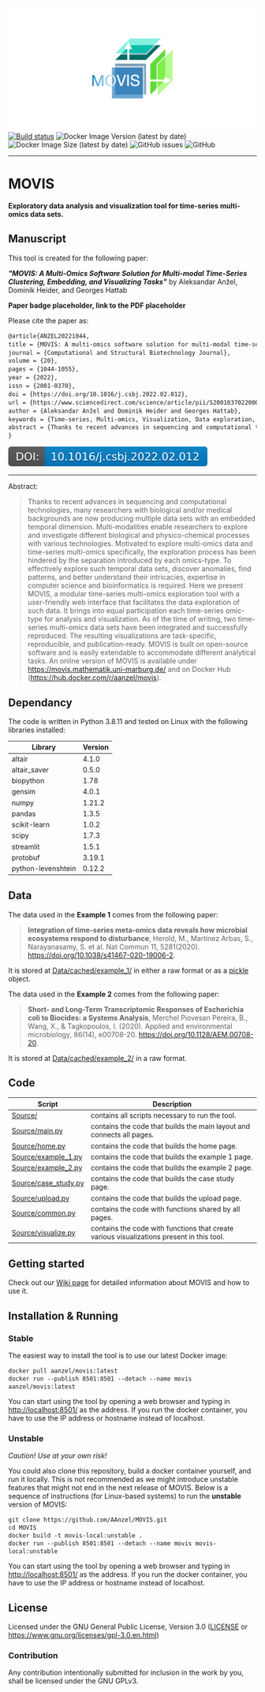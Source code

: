 ![movis_logo_banner](./Source/images/movis_logo_banner.png)
[![Build status](https://github.com/AAnzel/MOVIS/actions/workflows/main.yml/badge.svg)](https://github.com/AAnzel/MOVIS/actions/workflows/main.yml)
![Docker Image Version (latest by date)](https://img.shields.io/docker/v/aanzel/movis)
![Docker Image Size (latest by date)](https://img.shields.io/docker/image-size/aanzel/movis)
![GitHub issues](https://img.shields.io/github/issues-raw/AAnzel/MOVIS)
![GitHub](https://img.shields.io/github/license/AAnzel/MOVIS)

---
# MOVIS

**Exploratory data analysis and visualization tool for time-series multi-omics data sets.**


## Manuscript

This tool is created for the following paper:

***"MOVIS: A Multi-Omics Software Solution for Multi-modal Time-Series Clustering, Embedding, and Visualizing Tasks"*** by Aleksandar Anžel, Dominik Heider, and Georges Hattab

**Paper badge placeholder, link to the PDF placeholder**

Please cite the paper as:
```latex
@article{ANZEL20221044,
title = {MOVIS: A multi-omics software solution for multi-modal time-series clustering, embedding, and visualizing tasks},
journal = {Computational and Structural Biotechnology Journal},
volume = {20},
pages = {1044-1055},
year = {2022},
issn = {2001-0370},
doi = {https://doi.org/10.1016/j.csbj.2022.02.012},
url = {https://www.sciencedirect.com/science/article/pii/S2001037022000526},
author = {Aleksandar Anžel and Dominik Heider and Georges Hattab},
keywords = {Time-series, Multi-omics, Visualization, Data exploration, Temporal multi-omics, Longitudinal multi-omics},
abstract = {Thanks to recent advances in sequencing and computational technologies, many researchers with biological and/or medical backgrounds are now producing multiple data sets with an embedded temporal dimension. Multi-modalities enable researchers to explore and investigate different biological and physico-chemical processes with various technologies. Motivated to explore multi-omics data and time-series multi-omics specifically, the exploration process has been hindered by the separation introduced by each omics-type. To effectively explore such temporal data sets, discover anomalies, find patterns, and better understand their intricacies, expertise in computer science and bioinformatics is required. Here we present MOVIS, a modular time-series multi-omics exploration tool with a user-friendly web interface that facilitates the data exploration of such data. It brings into equal participation each time-series omic-type for analysis and visualization. As of the time of writing, two time-series multi-omics data sets have been integrated and successfully reproduced. The resulting visualizations are task-specific, reproducible, and publication-ready. MOVIS is built on open-source software and is easily extendable to accommodate different analytical tasks. An online version of MOVIS is available under https://movis.mathematik.uni-marburg.de/ and on Docker Hub (https://hub.docker.com/r/aanzel/movis).}
}
```

[![DOI](./Source/images/movis_doi.svg)](https://www.sciencedirect.com/science/article/pii/S2001037022000526?via%3Dihub)

---
Abstract:

> Thanks to recent advances in sequencing and computational technologies, many researchers with biological and/or medical backgrounds are now producing multiple data sets with an embedded temporal dimension. Multi-modalities enable researchers to explore and investigate different biological and physico-chemical processes with various technologies. Motivated to explore multi-omics data and time-series multi-omics specifically, the exploration process has been hindered by the separation introduced by each omics-type. To effectively explore such temporal data sets, discover anomalies, find patterns, and better understand their intricacies, expertise in computer science and bioinformatics is required. Here we present MOVIS, a modular time-series multi-omics exploration tool with a user-friendly web interface that facilitates the data exploration of such data. It brings into equal participation each time-series omic-type for analysis and visualization. As of the time of writing, two time-series multi-omics data sets have been integrated and successfully reproduced. The resulting visualizations are task-specific, reproducible, and publication-ready. MOVIS is built on open-source software and is easily extendable to accommodate different analytical tasks. An online version of MOVIS is available under https://movis.mathematik.uni-marburg.de/ and on Docker Hub (https://hub.docker.com/r/aanzel/movis).


## Dependancy

The code is written in Python 3.8.11 and tested on Linux with the following libraries installed:

|Library|Version|
|---|---|
|altair|4.1.0|
|altair_saver|0.5.0|
|biopython|1.78|
|gensim|4.0.1|
|numpy|1.21.2|
|pandas|1.3.5|
|scikit-learn|1.0.2|
|scipy|1.7.3|
|streamlit|1.5.1|
|protobuf|3.19.1|
|python-levenshtein|0.12.2|


## Data
The data used in the **Example 1** comes from the following paper:

> **Integration of time-series meta-omics data reveals how microbial ecosystems respond to disturbance**, Herold, M., Martínez Arbas, S., Narayanasamy, S. et al. Nat Commun 11, 5281(2020).
https://doi.org/10.1038/s41467-020-19006-2.

It is stored at [Data/cached/example_1/](./Data/cached/example_1) in either a raw format or as a [pickle](https://docs.python.org/3/library/pickle.html) object.

The data used in the **Example 2** comes from the following paper:

> **Short- and Long-Term Transcriptomic Responses of Escherichia coli to Biocides: a Systems Analysis**, Merchel Piovesan Pereira, B., Wang, X., & Tagkopoulos, I. (2020). Applied and environmental microbiology, 86(14), e00708-20.
https://doi.org/10.1128/AEM.00708-20.

It is stored at [Data/cached/example_2/](./Data/cached/example_2) in a raw format.


## Code
|Script|Description|
|---|---|
|[Source/](./Source/)|contains all scripts necessary to run the tool.
|[Source/main.py](./Source/main.py)|contains the code that builds the main layout and connects all pages.
|[Source/home.py](./Source/home.py)|contains the code that builds the home page.
|[Source/example_1.py](./Source/example_1.py)|contains the code that builds the example 1 page.
|[Source/example_2.py](./Source/example_2.py)|contains the code that builds the example 2 page.
|[Source/case_study.py](./Source/case_study.py)|contains the code that builds the case study page.
|[Source/upload.py](./Source/upload.py)|contains the code that builds the upload page.
|[Source/common.py](./Source/common.py)|contains the code with functions shared by all pages.
|[Source/visualize.py](./Source/visualize.py)|contains the code with functions that create various visualizations present in this tool.

## Getting started
Check out our [Wiki page](https://github.com/AAnzel/MOVIS/wiki) for detailed information about MOVIS and how to use it.

## Installation & Running
### Stable
The easiest way to install the tool is to use our latest Docker image:

```
docker pull aanzel/movis:latest
docker run --publish 8501:8501 --detach --name movis aanzel/movis:latest
```


You can start using the tool by opening a web browser and typing in [http://localhost:8501/](http://localhost:8501/) as the address. If you run the docker container, you have to use the IP address or hostname instead of localhost.

### Unstable
*Caution! Use at your own risk!*

You could also clone this repository, build a docker container yourself, and run it locally. This is not recommended as we might introduce unstable features that might not end in the next release of MOVIS. Below is a sequence of instructions (for Linux-based systems) to run the **unstable** version of MOVIS:

```
git clone https://github.com/AAnzel/MOVIS.git
cd MOVIS
docker build -t movis-local:unstable .
docker run --publish 8501:8501 --detach --name movis movis-local:unstable
```

You can start using the tool by opening a web browser and typing in [http://localhost:8501/](http://localhost:8501/) as the address. If you run the docker container, you have to use the IP address or hostname instead of localhost.

## License

Licensed under the GNU General Public License, Version 3.0 ([LICENSE](./LICENSE) or https://www.gnu.org/licenses/gpl-3.0.en.html)

### Contribution

Any contribution intentionally submitted for inclusion in the work by you, shall be licensed under the GNU GPLv3.
